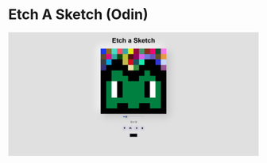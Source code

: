 # Etch A Sketch (Odin)


![Screenshot](https://raw.githubusercontent.com/Mizuw/odin-etch-a-sketch/main/assets/README/screenshot.png?token=GHSAT0AAAAAACCB2HDUFKZ5DFO4LJGWUSC6ZHY2GPA)
